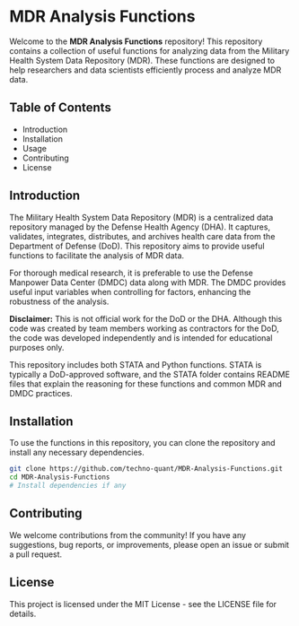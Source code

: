 # MDR Analysis Functions

Welcome to the **MDR Analysis Functions** repository! This repository contains a collection of useful functions for analyzing data from the Military Health System Data Repository (MDR). These functions are designed to help researchers and data scientists efficiently process and analyze MDR data.

## Table of Contents

- Introduction
- Installation
- Usage
- Contributing
- License

## Introduction

The Military Health System Data Repository (MDR) is a centralized data repository managed by the Defense Health Agency (DHA). It captures, validates, integrates, distributes, and archives health care data from the Department of Defense (DoD). This repository aims to provide useful functions to facilitate the analysis of MDR data.

For thorough medical research, it is preferable to use the Defense Manpower Data Center (DMDC) data along with MDR. The DMDC provides useful input variables when controlling for factors, enhancing the robustness of the analysis.

**Disclaimer:** This is not official work for the DoD or the DHA. Although this code was created by team members working as contractors for the DoD, the code was developed independently and is intended for educational purposes only.

This repository includes both STATA and Python functions. STATA is typically a DoD-approved software, and the STATA folder contains README files that explain the reasoning for these functions and common MDR and DMDC practices.

## Installation

To use the functions in this repository, you can clone the repository and install any necessary dependencies.

```bash
git clone https://github.com/techno-quant/MDR-Analysis-Functions.git
cd MDR-Analysis-Functions
# Install dependencies if any
```
## Contributing

We welcome contributions from the community! If you have any suggestions, bug reports, or improvements, please open an issue or submit a pull request.

## License

This project is licensed under the MIT License - see the LICENSE file for details.